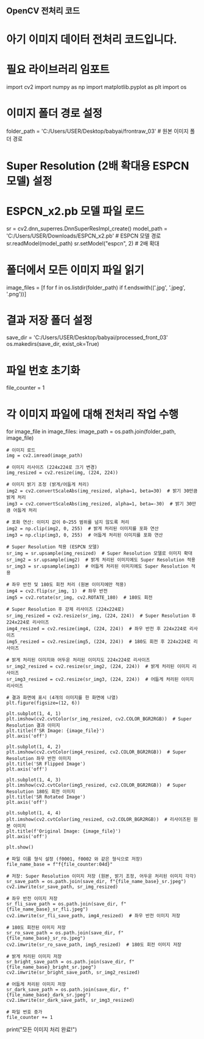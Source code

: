 ## OpenCV 전처리 코드
# 아기 이미지 데이터 전처리 코드입니다.

# 필요 라이브러리 임포트
import cv2
import numpy as np
import matplotlib.pyplot as plt
import os

# 이미지 폴더 경로 설정
folder_path = 'C:/Users/USER/Desktop/babyai/frontraw_03'  # 원본 이미지 폴더 경로

# Super Resolution (2배 확대용 ESPCN 모델) 설정
# ESPCN_x2.pb 모델 파일 로드
sr = cv2.dnn_superres.DnnSuperResImpl_create()
model_path = 'C:/Users/USER/Downloads/ESPCN_x2.pb'  # ESPCN 모델 경로
sr.readModel(model_path)
sr.setModel("espcn", 2)  # 2배 확대

# 폴더에서 모든 이미지 파일 읽기
image_files = [f for f in os.listdir(folder_path) if f.endswith(('.jpg', '.jpeg', '.png'))]

# 결과 저장 폴더 설정
save_dir = 'C:/Users/USER/Desktop/babyai/processed_front_03'
os.makedirs(save_dir, exist_ok=True)

# 파일 번호 초기화
file_counter = 1

# 각 이미지 파일에 대해 전처리 작업 수행
for image_file in image_files:
    image_path = os.path.join(folder_path, image_file)
    
    # 이미지 로드
    img = cv2.imread(image_path)

    # 이미지 리사이즈 (224x224로 크기 변경)
    img_resized = cv2.resize(img, (224, 224))
    
    # 이미지 밝기 조정 (밝게/어둡게 처리)
    img2 = cv2.convertScaleAbs(img_resized, alpha=1, beta=30)  # 밝기 30만큼 밝게 처리
    img3 = cv2.convertScaleAbs(img_resized, alpha=1, beta=-30)  # 밝기 30만큼 어둡게 처리

    # 포화 연산: 이미지 값이 0~255 범위를 넘지 않도록 처리
    img2 = np.clip(img2, 0, 255)  # 밝게 처리된 이미지를 포화 연산
    img3 = np.clip(img3, 0, 255)  # 어둡게 처리된 이미지를 포화 연산

    # Super Resolution 적용 (ESPCN 모델)
    sr_img = sr.upsample(img_resized)  # Super Resolution 모델로 이미지 확대
    sr_img2 = sr.upsample(img2)  # 밝게 처리된 이미지에도 Super Resolution 적용
    sr_img3 = sr.upsample(img3)  # 어둡게 처리된 이미지에도 Super Resolution 적용

    # 좌우 반전 및 180도 회전 처리 (원본 이미지에만 적용)
    img4 = cv2.flip(sr_img, 1)  # 좌우 반전
    img5 = cv2.rotate(sr_img, cv2.ROTATE_180)  # 180도 회전

    # Super Resolution 후 강제 리사이즈 (224x224로)
    sr_img_resized = cv2.resize(sr_img, (224, 224))  # Super Resolution 후 224x224로 리사이즈
    img4_resized = cv2.resize(img4, (224, 224))  # 좌우 반전 후 224x224로 리사이즈
    img5_resized = cv2.resize(img5, (224, 224))  # 180도 회전 후 224x224로 리사이즈

    # 밝게 처리된 이미지와 어두운 처리된 이미지도 224x224로 리사이즈
    sr_img2_resized = cv2.resize(sr_img2, (224, 224))  # 밝게 처리된 이미지 리사이즈
    sr_img3_resized = cv2.resize(sr_img3, (224, 224))  # 어둡게 처리된 이미지 리사이즈

    # 결과 화면에 표시 (4개의 이미지를 한 화면에 나열)
    plt.figure(figsize=(12, 6))

    plt.subplot(1, 4, 1)
    plt.imshow(cv2.cvtColor(sr_img_resized, cv2.COLOR_BGR2RGB))  # Super Resolution 결과 이미지
    plt.title(f'SR Image: {image_file}')
    plt.axis('off')

    plt.subplot(1, 4, 2)
    plt.imshow(cv2.cvtColor(img4_resized, cv2.COLOR_BGR2RGB))  # Super Resolution 좌우 반전 이미지
    plt.title('SR Flipped Image')
    plt.axis('off')

    plt.subplot(1, 4, 3)
    plt.imshow(cv2.cvtColor(img5_resized, cv2.COLOR_BGR2RGB))  # Super Resolution 180도 회전 이미지
    plt.title('SR Rotated Image')
    plt.axis('off')

    plt.subplot(1, 4, 4)
    plt.imshow(cv2.cvtColor(img_resized, cv2.COLOR_BGR2RGB))  # 리사이즈된 원본 이미지
    plt.title(f'Original Image: {image_file}')
    plt.axis('off')

    plt.show()

    # 파일 이름 형식 설정 (f0001, f0002 와 같은 형식으로 저장)
    file_name_base = f"f{file_counter:04d}"  

    # 저장: Super Resolution 이미지 저장 (원본, 밝기 조정, 어두운 처리된 이미지 각각)
    sr_save_path = os.path.join(save_dir, f"{file_name_base}_sr.jpeg")
    cv2.imwrite(sr_save_path, sr_img_resized)

    # 좌우 반전 이미지 저장
    sr_fli_save_path = os.path.join(save_dir, f"{file_name_base}_sr_fli.jpeg")
    cv2.imwrite(sr_fli_save_path, img4_resized)  # 좌우 반전 이미지 저장

    # 180도 회전된 이미지 저장
    sr_ro_save_path = os.path.join(save_dir, f"{file_name_base}_sr_ro.jpeg")
    cv2.imwrite(sr_ro_save_path, img5_resized)  # 180도 회전 이미지 저장

    # 밝게 처리된 이미지 저장
    sr_bright_save_path = os.path.join(save_dir, f"{file_name_base}_bright_sr.jpeg")
    cv2.imwrite(sr_bright_save_path, sr_img2_resized)

    # 어둡게 처리된 이미지 저장
    sr_dark_save_path = os.path.join(save_dir, f"{file_name_base}_dark_sr.jpeg")
    cv2.imwrite(sr_dark_save_path, sr_img3_resized)

    # 파일 번호 증가
    file_counter += 1

print("모든 이미지 처리 완료!")
